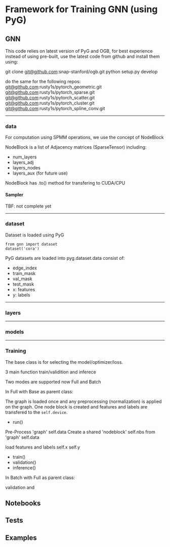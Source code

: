 # Framework for Training GNN (using PyG)

## GNN

This code relies on latest version of PyG and OGB, for best experience instead of using pre-built, use the latest code from github and install them using:

git clone git@github.com:snap-stanford/ogb.git
python setup.py develop


do the same for the following repos:
git@github.com:rusty1s/pytorch_geometric.git
git@github.com:rusty1s/pytorch_sparse.git
git@github.com:rusty1s/pytorch_scatter.git
git@github.com:rusty1s/pytorch_cluster.git
git@github.com:rusty1s/pytorch_spline_conv.git

---
### data

For computation using SPMM operations, we use the concept of NodeBlock

NodeBlock is a list of Adjacency matrices (SparseTensor) including:

- num_layers
- layers_adj
- layers_nodes
- layers_aux (for future use)


NodeBlock has .to() method for transfering to CUDA/CPU

#### Sampler

TBF: not complete yet

---

### dataset
Dataset is loaded using PyG

    from gnn import dataset
    dataset('cora')

PyG datasets are loaded into pyg.dataset.data consist of:
- edge_index
- train_mask
- val_mask
- test_mask
- x: features
- y: labels

---

### layers


---

### models

---

### Training

The base class is for selecting the model/optimizer/loss.

3 main function train/validition and inferece

Two modes are supported now Full and Batch

In Full with Base as parent class:

The graph is loaded once and any preprocessing (normalization) is applied on the graph.
One node block is created and features and labels are transfered to the `self.device`.

- run()

Pre-Process 'graph' self.data
Create a shared 'nodeblock' self.nbs from 'graph' self.data

load features and labels
self.x
self.y

- train()
- validation()
- inference()

In Batch with Full as parent class:

validation and 



## Notebooks

## Tests

## Examples
